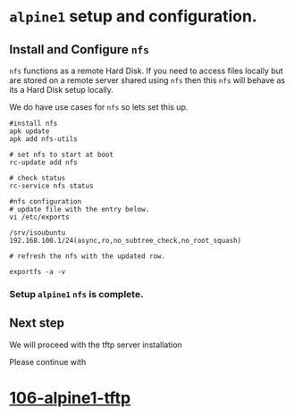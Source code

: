 # `alpine1` setup and configuration.

## Install and Configure `nfs`

`nfs` functions as a remote Hard Disk. If you need to access files locally but are stored on a remote server shared using `nfs` then this `nfs` will behave as its a Hard Disk setup locally.

We do have use cases for `nfs` so lets set this up. 

```
#install nfs 
apk update
apk add nfs-utils

# set nfs to start at boot
rc-update add nfs

# check status
rc-service nfs status

#nfs configuration 
# update file with the entry below.
vi /etc/exports

/srv/isoubuntu 192.168.100.1/24(async,ro,no_subtree_check,no_root_squash)

# refresh the nfs with the updated row.

exportfs -a -v 

```

### Setup `alpine1` `nfs` is complete.


## Next step

We will proceed with the tftp server installation 

Please continue with 
# [106-alpine1-tftp](./106-alpine1-tftp.md)


